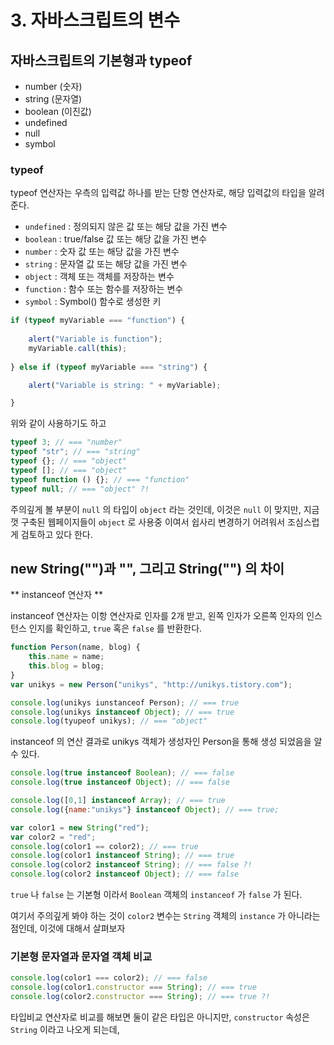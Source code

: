 # 3. 자바스크립트의 변수

## 자바스크립트의 기본형과 typeof

- number (숫자)
- string (문자열)
- boolean (이진값)
- undefined
- null
- symbol

### typeof

typeof 연산자는 우측의 입력값 하나를 받는 단항 연산자로, 해당 입력값의 타입을 알려준다.

- `undefined` : 정의되지 않은 값 또는 해당 값을 가진 변수
- `boolean` : true/false 값 또는 해당 값을 가진 변수
- `number` : 숫자 값 또는 해당 값을 가진 변수
- `string` : 문자열 값 또는 해당 값을 가진 변수
- `object` : 객체 또는 객체를 저장하는 변수
- `function` : 함수 또는 함수를 저장하는 변수
- `symbol` : Symbol() 함수로 생성한 키

```javascript
if (typeof myVariable === "function") {
    
    alert("Variable is function");
    myVariable.call(this);
    
} else if (typeof myVariable === "string") {

    alert("Variable is string: " + myVariable);

}
```

위와 같이 사용하기도 하고

```javascript
typeof 3; // === "number"
typeof "str"; // === "string"
typeof {}; // === "object"
typeof []; // === "object"
typeof function () {}; // === "function"
typeof null; // === "object" ?!
```

주의깊게 볼 부분이 `null` 의 타입이 `object` 라는 것인데, 이것은 `null` 이 맞지만, 지금껏 구축된 웹페이지들이 `object` 로 사용중 이여서 쉽사리 변경하기 어려워서 조심스럽게 검토하고 있다 한다.

## new String("")과 "", 그리고 String("") 의 차이

** instanceof 연산자 **

instanceof 연산자는 이항 연산자로 인자를 2개 받고, 왼쪽 인자가 오른쪽 인자의 인스턴스 인지를 확인하고, `true` 혹은 `false` 를 반환한다.

```javascript
function Person(name, blog) {
    this.name = name;
    this.blog = blog;
}
var unikys = new Person("unikys", "http://unikys.tistory.com");

console.log(unikys iunstanceof Person); // === true
console.log(unikys instanceof Object); // === true
console.log(tyupeof unikys); // === "object"
```

instanceof 의 연산 결과로 unikys 객체가 생성자인 Person을 통해 생성 되었음을 알 수 있다.

```javascript
console.log(true instanceof Boolean); // === false
console.log(true instanceof Object); // === false

console.log([0,1] instanceof Array); // === true
console.log({name:"unikys"} instanceof Object); // === true;

var color1 = new String("red");
var color2 = "red";
console.log(color1 == color2); // === true
console.log(color1 instanceof String); // === true
console.log(color2 instanceof String); // === false ?!
console.log(color2 instanceof Object); // === false
```

`true` 나 `false` 는 기본형 이라서 `Boolean` 객체의 `instanceof` 가 `false` 가 된다.

여기서 주의깊게 봐야 하는 것이 `color2` 변수는 `String` 객체의 `instance` 가 아니라는 점인데, 이것에 대해서 살펴보자

### 기본형 문자열과 문자열 객체 비교

```javascript
console.log(color1 === color2); // === false
console.log(color1.constructor === String); // === true
console.log(color2.constructor === String); // === true ?!
```

타입비교 연산자로 비교를 해보면 둘이 같은 타입은 아니지만, `constructor` 속성은 `String` 이라고 나오게 되는데, 

